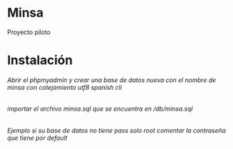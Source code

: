 # Minsa
Proyecto piloto


# Instalación
 ###### Abrir el phpmyadmin y crear una base de datos nueva con el nombre de minsa con cotejamiento utf8 spanish cli
 ###### importar el archivo minsa.sql que se encuentra en /db/minsa.sql
 ###### Ejemplo si su base de datos no tiene pass solo root comentar la contraseña que tiene por default
